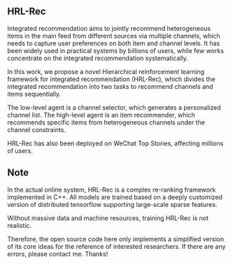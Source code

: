 
## HRL-Rec

Integrated recommendation aims to jointly recommend heterogeneous items in the main feed from different sources via multiple channels, which needs to capture user preferences on both item and channel levels. 
It has been widely used in practical systems by billions of users, while few works concentrate on the integrated recommendation systematically. 

In this work, we propose a novel Hierarchical reinforcement learning framework for integrated recommendation (HRL-Rec), which divides the integrated recommendation into two tasks to recommend channels and items sequentially. 

The low-level agent is a channel selector, which generates a personalized channel list. The high-level agent is an item recommender, which recommends specific items from heterogeneous channels under the channel constraints. 

HRL-Rec has also been deployed on WeChat Top Stories, affecting millions of users.

## Note

In the actual online system, HRL-Rec is a complex re-ranking framework implemented in C++. All models are trained based on a deeply customized version of distributed tensorflow supporting large-scale sparse features.

Without massive data and machine resources, training HRL-Rec is not realistic.

Therefore, the open source code here only implements a simplified version of its core ideas for the reference of interested researchers. If there are any errors, please contact me. Thanks!